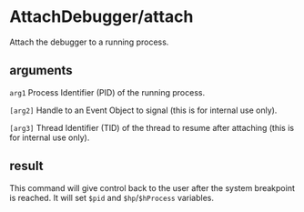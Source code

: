 # AttachDebugger/attach

Attach the debugger to a running process.

## arguments

`arg1` Process Identifier (PID) of the running process.

`[arg2]` Handle to an Event Object to signal (this is for internal use only).

`[arg3]` Thread Identifier (TID) of the thread to resume after attaching (this is for internal use only).

## result

This command will give control back to the user after the system breakpoint is reached. It will set `$pid` and `$hp`/`$hProcess` variables.
